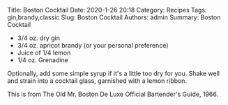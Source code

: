 Title: Boston Cocktail
Date: 2020-1-26 20:18
Category: Recipes
Tags: gin,brandy,classic
Slug: Boston Cocktail
Authors: admin
Summary: Boston Cocktail

* 3/4 oz. dry gin
* 3/4 oz. apricot brandy (or your personal preference)
* Juice of 1/4 lemon
* 1/4 oz. Grenadine

Optionally, add some simple syrup if it's a little too dry for you. Shake well and strain into a cocktail glass, garnished with a lemon ribbon.

This is from The Old Mr. Boston De Luxe Official Bartender's Guide, 1966.
